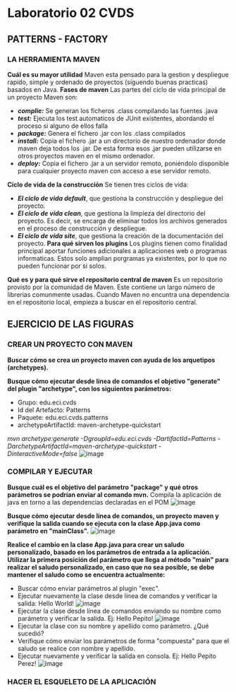 # Laboratorio 02 CVDS
## PATTERNS - FACTORY
### LA HERRAMIENTA MAVEN
**Cuál es su mayor utilidad**
Maven esta pensado para la gestion y despliegue rapido, simple y ordenado de proyectos (siguendo buenas practicas) basados en Java.
**Fases de maven**
Las partes del ciclo de vida principal de un proyecto Maven son:
* ***complie:*** Se generan los ficheros .class compilando las fuentes .java
* ***test:*** Ejecuta los test automaticos de JUnit existentes, abordando el proceso si alguno de ellos falla
* ***package:*** Genera el fichero .jar con los .class compilados
* ***install:*** Copia el fichero .jar a un directorio de nuestro ordenador donde maven deja todos los .jar. De esta forma esos .jar pueden utilizarse en otros proyectos maven en el mismo ordenador.
* ***deploy:*** Copia el fichero .jar a un servidor remoto, poniéndolo disponible para cualquier proyecto maven con acceso a ese servidor remoto.

**Ciclo de vida de la construcción**
Se tienen tres ciclos de vida:
* ***El ciclo de vida default***, que gestiona la construcción y despliegue del proyecto.
* ***El ciclo de vida clean***, que gestiona la limpieza del directorio del proyecto. Es decir, se encarga de eliminar todos los archivos generados en el proceso de construcción y despliegue.
* ***El ciclo de vida site***, que gestiona la creación de la documentación del proyecto.
**Para qué sirven los plugins**
Los plugins tienen como finalidad principal aportar funciones adicionales a aplicaciones web o programas informaticas. Estos solo amplian porgramas ya existentes, por lo que no pueden funcionar por si solos.

**Qué es y para qué sirve el repositorio central de maven**
Es un repositorio provisto por la comunidad de Maven. Este contiene un largo número de librerias comunmente usadas.
Cuando Maven no encuntra una dependencia en el repositorio local, empieza a buscar en el repositorio central.
## EJERCICIO DE LAS FIGURAS
### CREAR UN PROYECTO CON MAVEN
**Buscar cómo se crea un proyecto maven con ayuda de los arquetipos (archetypes).**

**Busque cómo ejecutar desde línea de comandos el objetivo "generate" del plugin "archetype", con los siguientes parámetros:**
* Grupo: edu.eci.cvds
* Id del Artefacto: Patterns
* Paquete: edu.eci.cvds.patterns
* archetypeArtifactId: maven-archetype-quickstart 

*mvn archetype:generate -DgroupId=edu.eci.cvds -DartifactId=Patterns -DarchetypeArtifactId=maven-archetype-quickstart -DinteractiveMode=false* ![image](1.png)
### COMPILAR Y EJECUTAR
**Busque cuál es el objetivo del parámetro "package" y qué otros parámetros se podrían enviar al comando mvn.** 
Compila la aplicación de java en torno a las dependencias declaradas en el POM ![image](2.png)

**Busque cómo ejecutar desde línea de comandos, un proyecto maven y verifique la salida cuando se ejecuta con la clase App.java como parámetro en "mainClass".** ![image](3.png)

**Realice el cambio en la clase App.java para crear un saludo personalizado, basado en los parámetros de entrada a la aplicación. Utilizar la primera posición del parámetro que llega al método "main" para realizar el saludo personalizado, en caso que no sea posible, se debe mantener el saludo como se encuentra actualmente:**

* Buscar cómo enviar parámetros al plugin "exec".
* Ejecutar nuevamente la clase desde línea de comandos y verificar la salida: Hello World! ![image](6.png)
* Ejecutar la clase desde línea de comandos enviando su nombre como parámetro y verificar la salida. Ej: Hello Pepito! ![image](4.png)
* Ejecutar la clase con su nombre y apellido como parámetro. ¿Qué sucedió? 
* Verifique cómo enviar los parámetros de forma "compuesta" para que el saludo se realice con nombre y apellido.
* Ejecutar nuevamente y verificar la salida en consola. Ej: Hello Pepito Perez! ![image](5.png)
### HACER EL ESQUELETO DE LA APLICACIÓN